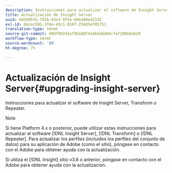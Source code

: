 ```yaml
---
description: Instrucciones para actualizar el software de Insight Server, Transform o Repeater.
title: Actualización de Insight Server
uuid: b83dd5fe-f91b-43e3-9f5e-68ea88ed2132
exl-id: bbcec501-1f6a-43c1-8107-258d5ef85751
translation-type: tm+mt
source-git-commit: d9df90242ef96188f4e4b5e6d04cfef196b0a628
workflow-type: tm+mt
source-wordcount: '80'
ht-degree: 7%

---
```


# Actualización de Insight Server{#upgrading-insight-server}

Instrucciones para actualizar el software de Insight Server, Transform o Repeater.

>[!NOTE]
>
>Si tiene Platform 4.x o posterior, puede utilizar estas instrucciones para actualizar el software [!DNL Insight Server], [!DNL Transform] o [!DNL Repeater]. Para actualizar los perfiles (incluidos los perfiles del conjunto de datos) para su aplicación de Adobe (como el sitio), póngase en contacto con el Adobe para obtener ayuda con la actualización.

Si utiliza el [!DNL Insight] sitio v3.6 o anterior, póngase en contacto con el Adobe para obtener ayuda con la actualización.
